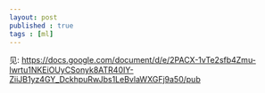 ```yaml
---
layout: post
published : true
tags : [ml]
---
```



见:
https://docs.google.com/document/d/e/2PACX-1vTe2sfb4Zmu-lwrtu1NKEiOUyCSonyk8ATR40IY-ZiiJB1yz4GY_DckhpuRwJbs1LeBvlaWXGFj9a50/pub

<!-- 

CRF:
http://www.cnblogs.com/pinard/p/7048333.html

http://www.cs.columbia.edu/~mcollins/crf.pdf




$$\phi(x,y)$$相当于$$\phi(x)$$,针对每一个feature$x_j$,都有特定的特征变换$\phi_j(x)$,
条件随机场,相当于加了核函数的归一化的线性回归,也就是向量形式的$$w*x$$再经过归一,变成概率。

[简明条件随机场CRF介绍（附带纯Keras实现）](https://kexue.fm/archives/5542)

>具体来讲，在CRF的序列标注问题中，我们要计算的是条件概率:  

$$P(y_1,\dots,y_n|x_1,\dots,x_n)=P(y_1,\dots,y_n|\boldsymbol{x}),\quad \boldsymbol{x}=(x_1,\dots,x_n)$$



$$Z^{(1)}_{t+1} = (Z^{(1)}_t G_{11} + Z^{(2)}_t G_{21} + \dots + Z^{(k)}_t G_{k1})H_{t+1}(1|\boldsymbol{x})$$

递归计算归因化因子:
![递归计算归因化因子](https://kexue.fm/usr/uploads/2018/05/1751224614.png)


$$P(y_1,\dots,y_n|\boldsymbol{x})=\frac{1}{Z(\boldsymbol{x})}\exp\left(h(y_1;\boldsymbol{x})+\sum_{k=1}^{n-1}\Big[g(y_k,y_{k+1})+h(y_{k+1};\boldsymbol{x})\Big]\right)$$


$$P(y_1,\dots,y_n|\boldsymbol{x})=\frac{1}{Z(\boldsymbol{x})}\exp(h(y_1;\boldsymbol{x}))\exp(\sum_{k=1}^{n-1}\Big[g(y_k,y_{k+1})+h(y_{k+1};\boldsymbol{x})\Big])$$

$$P(y_1,\dots,y_n|\boldsymbol{x})=\frac{1}{Z(\boldsymbol{x})}\exp(h(y_1;\boldsymbol{x}))\exp(\sum_{k=1}^{n-1}g(y_k,y_{k+1}))\exp(h(y_{k+1};\boldsymbol{x}))$$


$$Z^{(1)}_{t+1} = (Z^{(1)}_t G_{11} + Z^{(2)}_t G_{21} + \dots + Z^{(k)}_t G_{k1})H_{t+1}(1|\boldsymbol{x})$$



$$Z^{(1)}_{t+1} = (Z^{(1)}_t e^{g(y_1,y_1)} + Z^{(2)}_t e^{g(y_2,y_1)} + \dots + Z^{(k)}_t e^{g(y_k,y_1)})H_{t+1}(1|\boldsymbol{x})$$
$$Z^{(1)}_{t+1} = (Z^{(1)}_t e^{g(y_1,y_1)} + Z^{(2)}_t e^{g(y_2,y_1)} + \dots + Z^{(k)}_t e^{g(y_k,y_1)})e^{h(y_{t+1}|\boldsymbol{x})}$$
$$Z^{(1)}_t = \sum e^{f(y;x)} $$

$$x = [x_1,x_2,...,x_{t-1},x_t]$$

$$y = [y_1,y_2,...,y_{t-1},1]$$

$$\begin{aligned}f(y_1,\dots,y_n;\boldsymbol{x})=h(y_1;\boldsymbol{x})+&g(y_1,y_2;\boldsymbol{x})+h(y_2;\boldsymbol{x})+\dots\\
+&g(y_{n-1},y_n;\boldsymbol{x})+h(y_n;\boldsymbol{x})\end{aligned}$$

$$\begin{aligned}f(y_1,\dots,y_n,y_{n+1};\boldsymbol{x})=h(y_1;\boldsymbol{x})+&g(y_1,y_2;\boldsymbol{x})+h(y_2;\boldsymbol{x})+\dots+g(y_{n-1},y_n;\boldsymbol{x})+h(y_n;\boldsymbol{x})+g(y_{n},y_{n+1};\boldsymbol{x})+h(y_{n+1};\boldsymbol{x})\end{aligned}$$

近似:

$$\begin{aligned}f(y_1,\dots,y_n,y_{n+1};\boldsymbol{x})=h(y_1;\boldsymbol{x})+&g(y_1,y_2)+h(y_2;\boldsymbol{x})+\dots+g(y_{n-1},y_n)+h(y_n;\boldsymbol{x})+g(y_{n},y_{n+1})+h(y_{n+1};\boldsymbol{x})\end{aligned}$$


$$P(y_1,\dots,y_n|\boldsymbol{x})=\frac{1}{Z(\boldsymbol{x})}\exp\left(h(y_1;\boldsymbol{x})+\sum_{k=1}^{n-1}\Big[g(y_k,y_{k+1})+h(y_{k+1};\boldsymbol{x})\Big]\right)$$


$$P(y_1,\dots,y_n|\boldsymbol{x})=\frac{1}{Z(\boldsymbol{x})}\exp(h(y_1;\boldsymbol{x}))\exp(\sum_{k=1}^{n-1}\Big[g(y_k,y_{k+1})+h(y_{k+1};\boldsymbol{x})\Big])$$

$$P(y_1,\dots,y_n|\boldsymbol{x})=\frac{1}{Z(\boldsymbol{x})}\exp(h(y_1;\boldsymbol{x}))\exp(\sum_{k=1}^{n-1}g(y_k,y_{k+1}))\exp(h(y_{k+1};\boldsymbol{x}))$$

$$Z^{(1)}_{t+1} = (Z^{(1)}_t G_{11} + Z^{(2)}_t G_{21} + \dots + Z^{(k)}_t G_{k1})H_{t+1}(1|\boldsymbol{x})$$


e^{g(y_i,y_j)}


$$Z^{(1)}_{t+1} = (Z^{(1)}_t e^{g(y_1,y_1)} + Z^{(2)}_t e^{g(y_2,y_1)} + \dots + Z^{(k)}_t e^{g(y_k,y_1)})H_{t+1}(1|\boldsymbol{x})$$
$$Z^{(1)}_{t+1} = (Z^{(1)}_t e^{g(y_1,y_1)} + Z^{(2)}_t e^{g(y_2,y_1)} + \dots + Z^{(k)}_t e^{g(y_k,y_1)})e^{h(y_{t+1}|\boldsymbol{x})}$$
$$Z^{(1)}_t = \sum e^{f(y;x)} $$

$$x = [x_1,x_2,...,x_{t-1},x_t]$$

$$y = [y_1,y_2,...,y_{t-1},1]$$


$$\begin{aligned}f(y_1,\dots,y_n;\boldsymbol{x})=h(y_1;\boldsymbol{x})+&g(y_1,y_2;\boldsymbol{x})+h(y_2;\boldsymbol{x})+\dots\\ 
+&g(y_{n-1},y_n;\boldsymbol{x})+h(y_n;\boldsymbol{x})\end{aligned}$$


$$\begin{aligned}f(y_1,\dots,y_n,y_{n+1};\boldsymbol{x})=h(y_1;\boldsymbol{x})+&g(y_1,y_2;\boldsymbol{x})+h(y_2;\boldsymbol{x})+\dots+g(y_{n-1},y_n;\boldsymbol{x})+h(y_n;\boldsymbol{x})+g(y_{n},y_{n+1};\boldsymbol{x})+h(y_{n+1};\boldsymbol{x})\end{aligned}$$

近似:

$$\begin{aligned}f(y_1,\dots,y_n,y_{n+1};\boldsymbol{x})=h(y_1;\boldsymbol{x})+&g(y_1,y_2)+h(y_2;\boldsymbol{x})+\dots+g(y_{n-1},y_n)+h(y_n;\boldsymbol{x})+g(y_{n},y_{n+1})+h(y_{n+1};\boldsymbol{x})\end{aligned}$$

 -->
